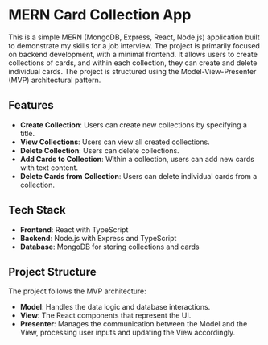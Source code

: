 # MERN Card Collection App

This is a simple MERN (MongoDB, Express, React, Node.js) application built to demonstrate my skills for a job interview. The project is primarily focused on backend development, with a minimal frontend. It allows users to create collections of cards, and within each collection, they can create and delete individual cards. The project is structured using the Model-View-Presenter (MVP) architectural pattern.

## Features

- **Create Collection**: Users can create new collections by specifying a title.
- **View Collections**: Users can view all created collections.
- **Delete Collection**: Users can delete collections.
- **Add Cards to Collection**: Within a collection, users can add new cards with text content.
- **Delete Cards from Collection**: Users can delete individual cards from a collection.

## Tech Stack

- **Frontend**: React with TypeScript
- **Backend**: Node.js with Express and TypeScript
- **Database**: MongoDB for storing collections and cards

## Project Structure

The project follows the MVP architecture:

- **Model**: Handles the data logic and database interactions.
- **View**: The React components that represent the UI.
- **Presenter**: Manages the communication between the Model and the View, processing user inputs and updating the View accordingly.
